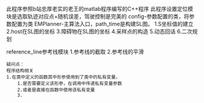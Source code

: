 此程序参照b站忠厚老实的老王的matlab程序编写的C++程序
此程序设置定位模块是选取轨迹对应点+随机误差，驾驶控制是完美的
config-参数配置的类，将参数配置为类
EMPlanner-主算法入口，path_time是构建SL图。
    1.S坐标值的建立
    2.host在SL图的坐标
    3.障碍物在SL图的坐标
    4.采样点的构造
    5.动态回话
    6.二次规划

reference_line参考线模块
    1.参考线的截取
    2.参考线的平滑



    疑问点：
    程序结构相关
    1.在类中定义的函数其中形参使用到了类中的私有变量，
        1.是否需要定义该形参，在调用中传递私有变量参数
        2.或者是直接在函数中使用该私有变量
        3.
